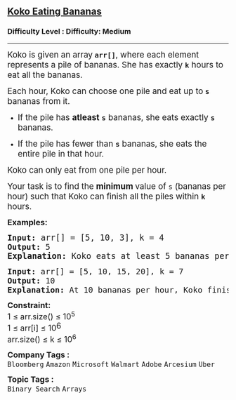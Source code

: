 <h2><a href="https://www.geeksforgeeks.org/problems/koko-eating-bananas/1?_gl=1*1ky76bw*_up*MQ..*_gs*MQ..&gclid=Cj0KCQjwmK_CBhCEARIsAMKwcD6nOjG4t91MN8dqbhxEf3uzMCZbFB2OoTZhZJveHAN_O2GwBBCeKvwaAvTWEALw_wcB&gbraid=0AAAAAC9yBkAgYQyzMGOZ6IgJjjXS0RHRJ">Koko Eating Bananas</a></h2><h3>Difficulty Level : Difficulty: Medium</h3><hr><div class="problems_problem_content__Xm_eO"><p data-start="120" data-end="259"><span style="font-size: 14pt;">Koko is given an array<strong> <code data-start="87" data-end="94">arr[]</code></strong>, where each element represents a pile of bananas. She has exactly <strong><code data-start="161" data-end="164">k</code></strong> hours to eat all the bananas.</span></p>
<p data-start="261" data-end="337"><span style="font-size: 14pt;">Each hour, Koko can choose one pile and eat up to<strong> <code data-start="315" data-end="318">s</code> </strong>bananas from it.</span></p>
<ul data-start="338" data-end="502">
<li data-start="338" data-end="413"><span style="font-size: 14pt;"> </span>
<p data-start="340" data-end="413"><span style="font-size: 14pt;">If the pile has <strong data-start="356" data-end="368">atleast</strong> <code data-start="369" data-end="372"><strong>s</strong></code> bananas, she eats exactly <strong><code data-start="399" data-end="402">s</code></strong> bananas.</span></p>
<span style="font-size: 14pt;"> </span></li>
<li data-start="414" data-end="502"><span style="font-size: 14pt;"> </span>
<p data-start="416" data-end="502"><span style="font-size: 14pt;">If the pile has fewer than <strong><code data-start="447" data-end="450">s</code></strong> bananas, she eats the entire pile in that hour.</span></p>
<span style="font-size: 14pt;"> </span></li>
</ul>
<p data-start="504" data-end="549"><span style="font-size: 14pt;">Koko can only eat from one pile per hour.</span></p>
<p><span style="font-size: 14pt;"> </span></p>
<p data-start="551" data-end="681"><span style="font-size: 14pt;">Your task is to find the <strong data-start="576" data-end="600">minimum </strong>value of <code data-start="595" data-end="598">s</code> (bananas per hour) such that Koko can finish all the piles within <strong><code data-start="671" data-end="674">k</code> </strong>hours.</span></p>
<p><strong><span style="font-size: 18px;">Examples:</span></strong></p>
<pre><strong><span style="font-size: 18px;">Input:</span><span style="font-size: 18px;"> </span></strong><span style="font-size: 18px;"><span style="font-size: 14pt;">arr[]</span><span style="font-size: 14pt;"> = [5, 10, 3], k = 4</span>
<strong><span style="font-size: 18px;">Output:</span> </strong>5</span><span style="font-size: 18px;"><br></span><strong><span style="font-size: 14pt;">Explanation: </span></strong><span style="font-size: 18.6667px;">Koko eats at least 5 bananas per hour to finish all piles within 4 hours, as she can consume each pile in 1 + 2 + 1 = 4 hours.</span></pre>
<pre><span style="font-size: 18px;"><span style="font-size: 18px;"><strong>Input:</strong> arr[] = [5, 10, 15, 20], k = 7
<strong>Output:</strong> 10
<strong>Explanation:</strong> At 10 bananas per hour, Koko finishes in 6 hours, just within the limit 7.</span></span></pre>
<p><strong><span style="font-size: 18px;">Constraint:</span></strong><br><span style="font-size: 18px;">1 ≤ arr.size() ≤ 10<sup>5&nbsp;</sup><br>1 ≤ arr[i] ≤ 10</span><sup><span style="font-size: 18px;">6</span></sup><br><span style="font-size: 18px;">arr.size() ≤ k ≤ 10<sup>6</sup></span></p></div><p><span style=font-size:18px><strong>Company Tags : </strong><br><code>Bloomberg</code>&nbsp;<code>Amazon</code>&nbsp;<code>Microsoft</code>&nbsp;<code>Walmart</code>&nbsp;<code>Adobe</code>&nbsp;<code>Arcesium</code>&nbsp;<code>Uber</code>&nbsp;<br><p><span style=font-size:18px><strong>Topic Tags : </strong><br><code>Binary Search</code>&nbsp;<code>Arrays</code>&nbsp;